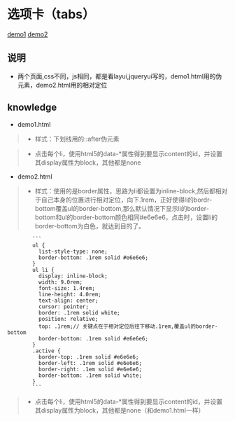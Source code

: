 # 选项卡（tabs）
[demo1](https://wkstudy.github.io/smallplugs/tabs/index.html)
[demo2](https://wkstudy.github.io/smallplugs/tabs/another.html)
## 说明
* 两个页面,css不同，js相同，都是看layui,jqueryui写的，demo1.html用的伪元素，demo2.html用的相对定位

## knowledge
* demo1.html

>* 样式：下划线用的::after伪元素

>* 点击每个li，使用html5的data-*属性得到要显示content的id，并设置其display属性为block，其他都是none

* demo2.html

>* 样式：使用的是border属性，思路为li都设置为inline-block,然后都相对于自己本身的位置进行相对定位，向下.1rem，正好使得li的bordr-bottom覆盖ul的border-bottom,那么默认情况下显示li的border-bottom和ul的border-bottom颜色相同#e6e6e6，点击时，设置li的border-bottom为白色，就达到目的了。

            ```
            ul {
              list-style-type: none;
              border-bottom: .1rem solid #e6e6e6;
            }
            ul li {
              display: inline-block;
              width: 9.0rem;
              font-size: 1.4rem;
              line-height: 4.0rem;
              text-align: center;
              cursor: pointer;
              border: .1rem solid white;
              position: relative;
              top: .1rem;// 关键点在于相对定位后往下移动.1rem,覆盖ul的border-bottom
              border-bottom: .1rem solid #e6e6e6;
            }
            .active {
              border-top: .1rem solid #e6e6e6;
              border-left: .1rem solid #e6e6e6;
              border-right: .1em solid #e6e6e6;
              border-bottom: .1rem solid white;
            }
            ```
>* 点击每个li，使用html5的data-*属性得到要显示content的id，并设置其display属性为block，其他都是none（和demo1.html一样）